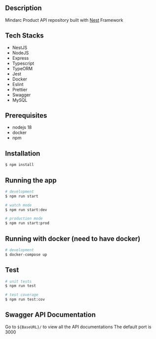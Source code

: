 ## Description

Mindarc Product API repository built with [Nest](https://github.com/nestjs/nest) Framework

## Tech Stacks

- NestJS
- NodeJS
- Express
- Typescript
- TypeORM
- Jest
- Docker
- Eslint
- Prettier
- Swagger
- MySQL

## Prerequisites

- nodejs 18
- docker
- npm

## Installation

```bash
$ npm install
```

## Running the app

```bash
# development
$ npm run start

# watch mode
$ npm run start:dev

# production mode
$ npm run start:prod
```

## Running with docker (need to have docker)

```bash
# development
$ docker-compose up
```

## Test

```bash
# unit tests
$ npm run test

# test coverage
$ npm run test:cov
```

## Swagger API Documentation

Go to `${BaseURL}/` to view all the API documentations
The default port is 3000
